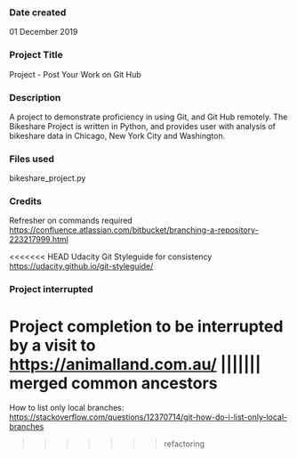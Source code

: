 ### Date created
01 December 2019

### Project Title
Project - Post Your Work on Git Hub

### Description
 A project to demonstrate proficiency in using Git, and Git Hub remotely.  The Bikeshare Project is written in Python, and provides user with analysis of bikeshare data in Chicago, New York City and Washington.

### Files used
bikeshare_project.py

### Credits
Refresher on commands required
https://confluence.atlassian.com/bitbucket/branching-a-repository-223217999.html

<<<<<<< HEAD
Udacity Git Styleguide for consistency
https://udacity.github.io/git-styleguide/

### Project interrupted
Project completion to be interrupted by a visit to https://animalland.com.au/
||||||| merged common ancestors
=======
How to list only local branches: 
https://stackoverflow.com/questions/12370714/git-how-do-i-list-only-local-branches
>>>>>>> refactoring

